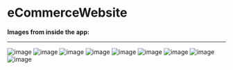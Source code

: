 # eCommerceWebsite
**Images from inside the app:**

<hr/>

![image](https://github.com/user-attachments/assets/7d0c05e1-e19a-4991-81ad-8f5198df6256)
![image](https://github.com/user-attachments/assets/bb2b7e74-0a1c-4fc9-b8d1-9e0748acfeb3)
![image](https://github.com/user-attachments/assets/e9310ff0-e394-442f-81c2-dd9e1ef60109)
![image](https://github.com/user-attachments/assets/5a08fd29-ba47-451a-8717-eda220cfd0ad)
![image](https://github.com/user-attachments/assets/6c44a22b-ef1d-4892-86b1-f4915904ec60)
![image](https://github.com/user-attachments/assets/ac6661ad-6bd8-432a-a2c2-7c3c334b8e7e)
![image](https://github.com/user-attachments/assets/934a5246-f766-45ac-8cbe-e28b3b1b3b92)
![image](https://github.com/user-attachments/assets/829cbb73-986e-4928-82e9-8eea19131950)
![image](https://github.com/user-attachments/assets/cc93a781-34e0-4271-b66e-ca5630c4ef3f)

